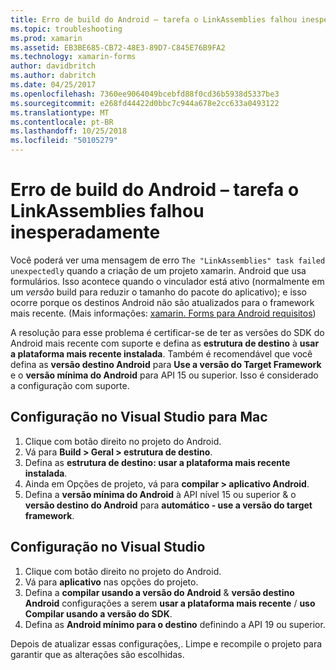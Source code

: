 ```yaml
---
title: Erro de build do Android – tarefa o LinkAssemblies falhou inesperadamente
ms.topic: troubleshooting
ms.prod: xamarin
ms.assetid: EB3BE685-CB72-48E3-89D7-C845E76B9FA2
ms.technology: xamarin-forms
author: davidbritch
ms.author: dabritch
ms.date: 04/25/2017
ms.openlocfilehash: 7360ee9064049bcebfd88f0cd36b5938d5337be3
ms.sourcegitcommit: e268fd44422d0bbc7c944a678e2cc633a0493122
ms.translationtype: MT
ms.contentlocale: pt-BR
ms.lasthandoff: 10/25/2018
ms.locfileid: "50105279"
---
```

# <a name="android-build-error--the-linkassemblies-task-failed-unexpectedly"></a>Erro de build do Android – tarefa o LinkAssemblies falhou inesperadamente

Você poderá ver uma mensagem de erro `The "LinkAssemblies" task failed unexpectedly` quando a criação de um projeto xamarin. Android que usa formulários. Isso acontece quando o vinculador está ativo (normalmente em um *versão* build para reduzir o tamanho do pacote do aplicativo); e isso ocorre porque os destinos Android não são atualizados para o framework mais recente. (Mais informações: [xamarin. Forms para Android requisitos](~/xamarin-forms/get-started/installation.md#android))

A resolução para esse problema é certificar-se de ter as versões do SDK do Android mais recente com suporte e defina as **estrutura de destino** à **usar a plataforma mais recente instalada**. Também é recomendável que você defina as **versão destino Android** para **Use a versão do Target Framework** e o **versão mínima do Android** para API 15 ou superior. Isso é considerado a configuração com suporte.

## <a name="setting-in-visual-studio-for-mac"></a>Configuração no Visual Studio para Mac

1.  Clique com botão direito no projeto do Android.
2.  Vá para **Build > Geral > estrutura de destino**.
3.  Defina as **estrutura de destino: usar a plataforma mais recente instalada**.
4.  Ainda em Opções de projeto, vá para **compilar > aplicativo Android**.
5.  Defina a **versão mínima do Android** à API nível 15 ou superior & o **versão destino do Android** para **automático - use a versão do target framework**.

## <a name="setting-in-visual-studio"></a>Configuração no Visual Studio

1.  Clique com botão direito no projeto do Android.
2.  Vá para **aplicativo** nas opções do projeto.
3.  Defina a **compilar usando a versão do Android** & **versão destino Android** configurações a serem **usar a plataforma mais recente** / **uso Compilar usando a versão do SDK**.
4.  Defina as **Android mínimo para o destino** definindo a API 19 ou superior.

Depois de atualizar essas configurações,. Limpe e recompile o projeto para garantir que as alterações são escolhidas.
